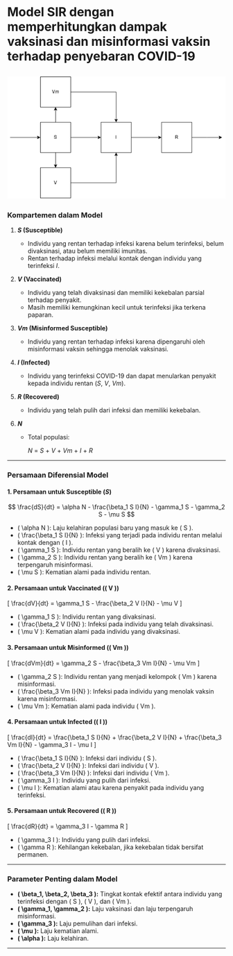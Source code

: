 # **Model SIR dengan memperhitungkan dampak vaksinasi dan misinformasi vaksin terhadap penyebaran COVID-19**
![alt text](image.png)
---

### **Kompartemen dalam Model**
1. **$S$ (Susceptible)**  
   - Individu yang rentan terhadap infeksi karena belum terinfeksi, belum divaksinasi, atau belum memiliki imunitas.
   - Rentan terhadap infeksi melalui kontak dengan individu yang terinfeksi $I$.

2. **$V$ (Vaccinated)**  
   - Individu yang telah divaksinasi dan memiliki kekebalan parsial terhadap penyakit.  
   - Masih memiliki kemungkinan kecil untuk terinfeksi jika terkena paparan.

3. **$Vm$ (Misinformed Susceptible)**  
   - Individu yang rentan terhadap infeksi karena dipengaruhi oleh misinformasi vaksin sehingga menolak vaksinasi.

4. **$I$ (Infected)**  
   - Individu yang terinfeksi COVID-19 dan dapat menularkan penyakit kepada individu rentan ($S$, $V$, $Vm$).

5. **$R$ (Recovered)**  
   - Individu yang telah pulih dari infeksi dan memiliki kekebalan.

6. **$N$**  
   - Total populasi:  
     
     $N$ $=$ $S$ $+$ $V$ $+$ $Vm$ $+$ $I$ $+$ $R$

---

### **Persamaan Diferensial Model**

#### 1. **Persamaan untuk Susceptible ($S$)**  
$$
\frac{dS}{dt} = \alpha N - \frac{\beta_1 S I}{N} - \gamma_1 S - \gamma_2 S - \mu S
$$
- \( \alpha N \): Laju kelahiran populasi baru yang masuk ke \( S \).  
- \( \frac{\beta_1 S I}{N} \): Infeksi yang terjadi pada individu rentan melalui kontak dengan \( I \).  
- \( \gamma_1 S \): Individu rentan yang beralih ke \( V \) karena divaksinasi.  
- \( \gamma_2 S \): Individu rentan yang beralih ke \( Vm \) karena terpengaruh misinformasi.  
- \( \mu S \): Kematian alami pada individu rentan.

#### 2. **Persamaan untuk Vaccinated (\( V \))**  
\[
\frac{dV}{dt} = \gamma_1 S - \frac{\beta_2 V I}{N} - \mu V
\]
- \( \gamma_1 S \): Individu rentan yang divaksinasi.  
- \( \frac{\beta_2 V I}{N} \): Infeksi pada individu yang telah divaksinasi.  
- \( \mu V \): Kematian alami pada individu yang divaksinasi.

#### 3. **Persamaan untuk Misinformed (\( Vm \))**  
\[
\frac{dVm}{dt} = \gamma_2 S - \frac{\beta_3 Vm I}{N} - \mu Vm
\]
- \( \gamma_2 S \): Individu rentan yang menjadi kelompok \( Vm \) karena misinformasi.  
- \( \frac{\beta_3 Vm I}{N} \): Infeksi pada individu yang menolak vaksin karena misinformasi.  
- \( \mu Vm \): Kematian alami pada individu \( Vm \).

#### 4. **Persamaan untuk Infected (\( I \))**  
\[
\frac{dI}{dt} = \frac{\beta_1 S I}{N} + \frac{\beta_2 V I}{N} + \frac{\beta_3 Vm I}{N} - \gamma_3 I - \mu I
\]
- \( \frac{\beta_1 S I}{N} \): Infeksi dari individu \( S \).  
- \( \frac{\beta_2 V I}{N} \): Infeksi dari individu \( V \).  
- \( \frac{\beta_3 Vm I}{N} \): Infeksi dari individu \( Vm \).  
- \( \gamma_3 I \): Individu yang pulih dari infeksi.  
- \( \mu I \): Kematian alami atau karena penyakit pada individu yang terinfeksi.

#### 5. **Persamaan untuk Recovered (\( R \))**  
\[
\frac{dR}{dt} = \gamma_3 I - \gamma R
\]
- \( \gamma_3 I \): Individu yang pulih dari infeksi.  
- \( \gamma R \): Kehilangan kekebalan, jika kekebalan tidak bersifat permanen.

---

### **Parameter Penting dalam Model**
- **\( \beta_1, \beta_2, \beta_3 \):** Tingkat kontak efektif antara individu yang terinfeksi dengan \( S \), \( V \), dan \( Vm \).  
- **\( \gamma_1, \gamma_2 \):** Laju vaksinasi dan laju terpengaruh misinformasi.  
- **\( \gamma_3 \):** Laju pemulihan dari infeksi.  
- **\( \mu \):** Laju kematian alami.  
- **\( \alpha \):** Laju kelahiran.

---

